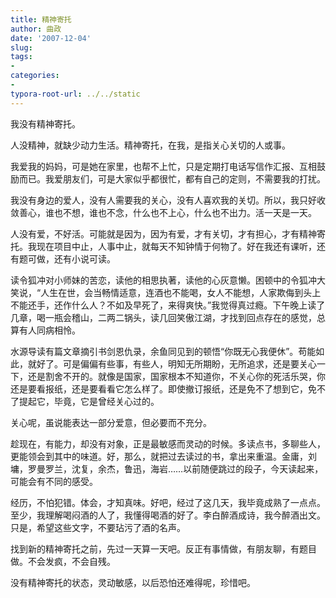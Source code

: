 ```yaml
---
title: 精神寄托
author: 曲政
date: '2007-12-04'
slug: 
tags:
- 
categories:
- 
typora-root-url: ../../static
---
```


我没有精神寄托。

人没精神，就缺少动力生活。精神寄托，在我，是指关心关切的人或事。

我爱我的妈妈，可是她在家里，也帮不上忙，只是定期打电话写信作汇报、互相鼓励而已。我爱朋友们，可是大家似乎都很忙，都有自己的定则，不需要我的打扰。

我没有身边的爱人，没有人需要我的关心，没有人喜欢我的关切。所以，我只好收敛善心，谁也不想，谁也不念，什么也不上心，什么也不出力。活一天是一天。

人没有爱，不好活。可能就是因为，因为有爱，才有关切，才有担心，才有精神寄托。我现在项目中止，人事中止，就每天不知钟情于何物了。好在我还有课听，还有题可做，还有小说可读。

读令狐冲对小师妹的苦恋，读他的相思执著，读他的心灰意懒。困顿中的令狐冲大笑说，“人生在世，会当畅情适意，连酒也不能喝，女人不能想，人家欺侮到头上不能还手，还作什么人？不如及早死了，来得爽快。”我觉得真过瘾。下午晚上读了几章，喝一瓶会稽山，二两二锅头，读几回笑傲江湖，才找到回点存在的感觉，总算有人同病相怜。

水源导读有篇文章摘引书剑恩仇录，余鱼同见到的顿悟“你既无心我便休”。苟能如此，就好了。可是偏偏有些事，有些人，明知无所期盼，无所追求，还是要关心一下，还是割舍不开的。就像是国家，国家根本不知道你，不关心你的死活乐哭，你还是要看报纸，还是要看看它怎么样了。即使撤订报纸，还是免不了想到它，免不了提起它，毕竟，它是曾经关心过的。

关心呢，虽说能表达一部分爱意，但必要而不充分。

趁现在，有能力，却没有对象，正是最敏感而灵动的时候。多读点书，多聊些人，更能领会到其中的味道。好，那么，就把过去读过的书，拿出来重温。金庸，刘墉，罗曼罗兰，沈复，余杰，鲁迅，海岩……以前随便跳过的段子，今天读起来，可能会有不同的感受。

经历，不怕犯错。体会，才知真味。好吧，经过了这几天，我毕竟成熟了一点点。至少，我理解喝闷酒的人了，我懂得喝酒的好了。李白醉酒成诗，我今醉酒出文。只是，希望这些文字，不要玷污了酒的名声。

找到新的精神寄托之前，先过一天算一天吧。反正有事情做，有朋友聊，有题目做。不会发疯，不会自残。

没有精神寄托的状态，灵动敏感，以后恐怕还难得呢，珍惜吧。 